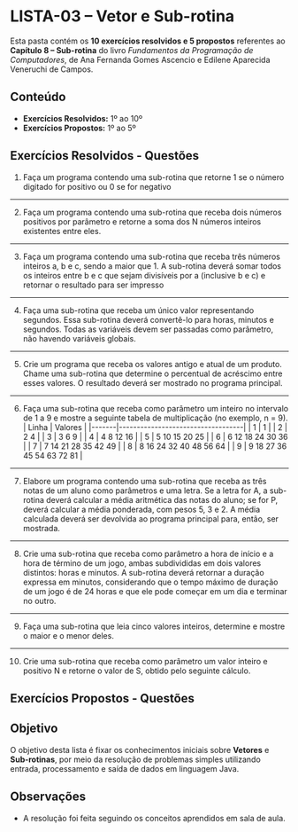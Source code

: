 
# LISTA-03 – Vetor e Sub-rotina

Esta pasta contém os **10 exercícios resolvidos e  5 propostos** referentes ao **Capítulo 8 – Sub-rotina** do livro *Fundamentos da Programação de Computadores*, de Ana Fernanda Gomes Ascencio e Edilene Aparecida Veneruchi de Campos.

## Conteúdo

- **Exercícios Resolvidos:** 1º ao 10º 
- **Exercícios Propostos:** 1º ao 5º

## Exercícios Resolvidos - Questões

01. Faça um programa contendo uma sub-rotina que retorne 1 se o número digitado for positivo ou 0 se for negativo
---
02. Faça um programa contendo uma sub-rotina que receba dois números positivos por parâmetro e retorne a soma dos N números inteiros existentes entre eles.
---
03. Faça um programa contendo uma sub-rotina que receba três números inteiros a, b e c, sendo a maior que 1. A sub-rotina deverá somar todos os inteiros entre b e c que sejam divisíveis por a (inclusive b e c) e retornar o resultado para ser impresso
---
04. Faça uma sub-rotina que receba um único valor representando segundos. Essa sub-rotina deverá convertê-lo para horas, minutos e segundos. Todas as variáveis devem ser passadas como parâmetro, não havendo variáveis globais.
---
05. Crie um programa que receba os valores antigo e atual de um produto. Chame uma sub-rotina que determine o percentual de acréscimo entre esses valores. O resultado deverá ser mostrado no programa principal.
---
06. Faça uma sub-rotina que receba como parâmetro um inteiro no intervalo de 1 a 9 e mostre a seguinte tabela de multiplicação (no exemplo, n = 9).
   | Linha | Valores                           |
|-------|-----------------------------------|
| 1     | 1                                 |
| 2     | 2  4                              |
| 3     | 3  6   9                          |
| 4     | 4  8  12  16                      |
| 5     | 5 10  15  20  25                  |
| 6     | 6 12  18  24  30  36              |
| 7     | 7 14  21  28  35  42  49          |
| 8     | 8 16  24  32  40  48  56  64      |
| 9     | 9 18  27  36  45  54  63  72  81  |

---
07. Elabore um programa contendo uma sub-rotina que receba as três notas de um aluno como parâmetros e uma letra. Se a letra for A, a sub-rotina deverá calcular a média aritmética das notas do aluno; se for P, deverá calcular a média ponderada, com pesos 5, 3 e 2. A média calculada deverá ser devolvida ao programa principal para, então, ser mostrada.
---
08. Crie uma sub-rotina que receba como parâmetro a hora de início e a hora de término de um jogo, ambas subdivididas em dois valores distintos: horas e minutos. A sub-rotina deverá retornar a duração
expressa em minutos, considerando que o tempo máximo de duração de um jogo é de 24 horas e que ele pode começar em um dia e terminar no outro.
---
09. Faça uma sub-rotina que leia cinco valores inteiros, determine e mostre o maior e o menor deles.
---
10. Crie uma sub-rotina que receba como parâmetro um valor inteiro e positivo N e retorne o valor de S,
obtido pelo seguinte cálculo.



## Exercícios Propostos - Questões

## Objetivo

O objetivo desta lista é fixar os conhecimentos iniciais sobre **Vetores** e **Sub-rotinas**, por meio da resolução de problemas simples utilizando entrada, processamento e saída de dados em linguagem Java.

## Observações

- A resolução foi feita seguindo os conceitos aprendidos em sala de aula.
